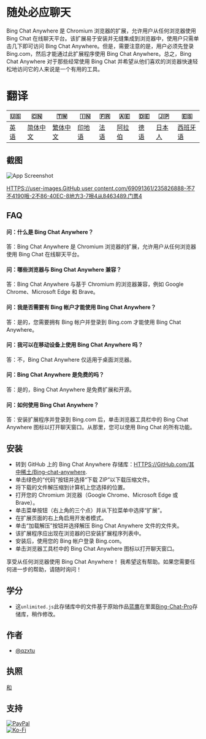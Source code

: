 # 随处必应聊天

Bing Chat Anywhere 是 Chromium 浏览器的扩展，允许用户从任何浏览器使用 Bing Chat 在线聊天平台。该扩展易于安装并无缝集成到浏览器中，使用户只需单击几下即可访问 Bing Chat Anywhere。但是，需要注意的是，用户必须先登录 Bing.com，然后才能通过此扩展程序使用 Bing Chat Anywhere。总之，Bing Chat Anywhere 对于那些经常使用 Bing Chat 并希望从他们喜欢的浏览器快速轻松地访问它的人来说是一个有用的工具。

# 翻译

| 🇺🇸            | 🇨🇳                    | 🇹🇼                    | 🇮🇳                | 🇫🇷               | 🇦🇪                | 🇩🇪               | 🇯🇵                | 🇪🇸                 |
| --------------- | ----------------------- | ----------------------- | ------------------- | ------------------ | ------------------- | ------------------ | ------------------- | -------------------- |
| [英语](README.md) | [简体中文](README.zh-CN.md) | [繁体中文](README.zh-TW.md) | [印地语](README.hi.md) | [法语](README.fr.md) | [阿拉伯](README.ar.md) | [德语](README.de.md) | [日本人](README.ja.md) | [西班牙语](README.es.md) |

## 截图

![App Screenshot](https://cdn.discordapp.com/attachments/1008195045960204349/1102732612340043807/New_Website_Blue_Mockup_Instagram_-_Laptop.gif)

[HTTPS://user-images.GitHub user content.com/69091361/235826888-不7不4190哦-2不86-40EC-8地方3-7擦4从8463489.门票4](https://user-images.githubusercontent.com/69091361/235826888-b7b4190e-2b86-40ec-8df3-7ca4c8463489.mp4)

## FAQ

#### 问：什么是 Bing Chat Anywhere？

答：Bing Chat Anywhere 是 Chromium 浏览器的扩展，允许用户从任何浏览器使用 Bing Chat 在线聊天平台。

#### 问：哪些浏览器与 Bing Chat Anywhere 兼容？

答：Bing Chat Anywhere 与基于 Chromium 的浏览器兼容，例如 Google Chrome、Microsoft Edge 和 Brave。

#### 问：我是否需要有 Bing 帐户才能使用 Bing Chat Anywhere？

答：是的，您需要拥有 Bing 帐户并登录到 Bing.com 才能使用 Bing Chat Anywhere。

#### 问：我可以在移动设备上使用 Bing Chat Anywhere 吗？

答：不，Bing Chat Anywhere 仅适用于桌面浏览器。

#### 问：Bing Chat Anywhere 是免费的吗？

答：是的，Bing Chat Anywhere 是免费扩展和开源。

#### 问：如何使用 Bing Chat Anywhere？

答：安装扩展程序并登录到 Bing.com 后，单击浏览器工具栏中的 Bing Chat Anywhere 图标以打开聊天窗口。从那里，您可以使用 Bing Chat 的所有功能。

## 安装

-   转到 GitHub 上的 Bing Chat Anywhere 存储库：[HTTPS://GitHub.com/其中稀土/Bing-chat-anywhere](https://github.com/qzxtu/Bing-Chat-Anywhere).
-   单击绿色的“代码”按钮并选择“下载 ZIP”以下载压缩文件。
-   将下载的文件解压缩到计算机上您选择的位置。
-   打开您的 Chromium 浏览器（Google Chrome、Microsoft Edge 或 Brave）。
-   单击菜单按钮（右上角的三个点）并从下拉菜单中选择“扩展”。
-   在扩展页面的右上角启用开发者模式。
-   单击“加载解压”按钮并选择解压 Bing Chat Anywhere 文件的文件夹。
-   该扩展程序应出现在浏览器的已安装扩展程序列表中。
-   安装后，使用您的 Bing 帐户登录 Bing.com。
-   单击浏览器工具栏中的 Bing Chat Anywhere 图标以打开聊天窗口。

享受从任何浏览器使用 Bing Chat Anywhere！
我希望这有帮助。如果您需要任何进一步的帮助，请随时询问！

## 学分

-   这`unlimited.js`此存储库中的文件基于原始作品[蓝鹰](https://github.com/blueagler)在里面[Bing-Chat-Pro](https://github.com/blueagler/Bing-Chat-Pro)存储库，稍作修改。

## 作者

-   [@qzxtu](https://www.github.com/qzxtu)

## 执照

[和](https://choosealicense.com/licenses/mit/)

## 支持

[![PayPal](https://img.shields.io/badge/PayPal-00457C?style=for-the-badge&logo=paypal&logoColor=white)](https://paypal.me/nova355killer)  
[![Ko-Fi](https://img.shields.io/badge/kofi-00457C?style=for-the-badge&logo=ko-fi&logoColor=white)](https://ko-fi.com/nova355)
